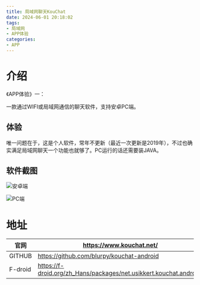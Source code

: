 ```yaml
---
title: 局域网聊天KouChat
date: 2024-06-01 20:18:02
tags:
- 局域网
- APP体验
categories:
- APP
---
```


# 介绍
《APP体验》一：

一款通过WIFI或局域网通信的聊天软件，支持安卓PC端。

<!-- more -->

## 体验

唯一问题在于，这是个人软件，常年不更新（最近一次更新是2019年），不过也确实满足局域网聊天一个功能也就够了。PC运行的话还需要装JAVA。

## 软件截图

![安卓端](https://www.kouchat.net/images/screenshots/android/kouchat_android_v1.1.0_screenshot_tablet_10_main_chat.png)

![PC端](https://www.kouchat.net/images/screenshots/desktop/kouchat_v1.3.0_main_chat_opensuse_nimbus.png)


# 地址
| 官网      | https://www.kouchat.net/ |
| ----------- | ----------- |
| GITHUB      | https://github.com/blurpy/kouchat-android |
| F-droid | https://f-droid.org/zh_Hans/packages/net.usikkert.kouchat.android/ |

